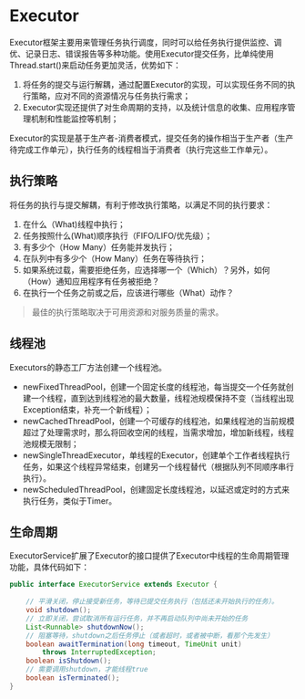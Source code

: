 # Executor
Executor框架主要用来管理任务执行调度，同时可以给任务执行提供监控、调优、记录日志、错误报告等多种功能。使用Executor提交任务，比单纯使用Thread.start()来启动任务更加灵活，优势如下：
1. 将任务的提交与运行解耦，通过配置Executor的实现，可以实现任务不同的执行策略，应对不同的资源情况与任务执行需求；
2. Executor实现还提供了对生命周期的支持，以及统计信息的收集、应用程序管理机制和性能监控等机制；

Executor的实现是基于生产者-消费者模式，提交任务的操作相当于生产者（生产待完成工作单元），执行任务的线程相当于消费者（执行完这些工作单元）。

## 执行策略
将任务的执行与提交解耦，有利于修改执行策略，以满足不同的执行要求：
1. 在什么（What)线程中执行；
2. 任务按照什么(What)顺序执行（FIFO/LIFO/优先级）；
3. 有多少个（How Many）任务能并发执行；
4. 在队列中有多少个（How Many）任务在等待执行；
5. 如果系统过载，需要拒绝任务，应选择哪一个（Which）？另外，如何（How）通知应用程序有任务被拒绝？
6. 在执行一个任务之前或之后，应该进行哪些（What）动作？

> 最佳的执行策略取决于可用资源和对服务质量的需求。

## 线程池
Executors的静态工厂方法创建一个线程池。
- newFixedThreadPool，创建一个固定长度的线程池，每当提交一个任务就创建一个线程，直到达到线程池的最大数量，线程池规模保持不变（当线程出现Exception结束，补充一个新线程）；
- newCachedThreadPool，创建一个可缓存的线程池，如果线程池的当前规模超过了处理需求时，那么将回收空闲的线程，当需求增加，增加新线程，线程池规模无限制；
- newSingleThreadExecutor，单线程的Executor，创建单个工作者线程执行任务，如果这个线程异常结束，创建另一个线程替代（根据队列不同顺序串行执行）。
- newScheduledThreadPool，创建固定长度线程池，以延迟或定时的方式来执行任务，类似于Timer。

## 生命周期
ExecutorService扩展了Executor的接口提供了Executor中线程的生命周期管理功能，具体代码如下：
```java
public interface ExecutorService extends Executor {
    
    // 平滑关闭，停止接受新任务，等待已提交任务执行（包括还未开始执行的任务）。
    void shutdown();
    // 立即关闭，尝试取消所有运行任务，并不再启动队列中尚未开始的任务
    List<Runnable> shutdownNow();
    // 阻塞等待，shutdown之后任务停止（或者超时，或者被中断，看那个先发生）
    boolean awaitTermination(long timeout, TimeUnit unit)
        throws InterruptedException;
    boolean isShutdown();
    // 需要调用shutdown，才能线程true    
    boolean isTerminated(); 
}
```
